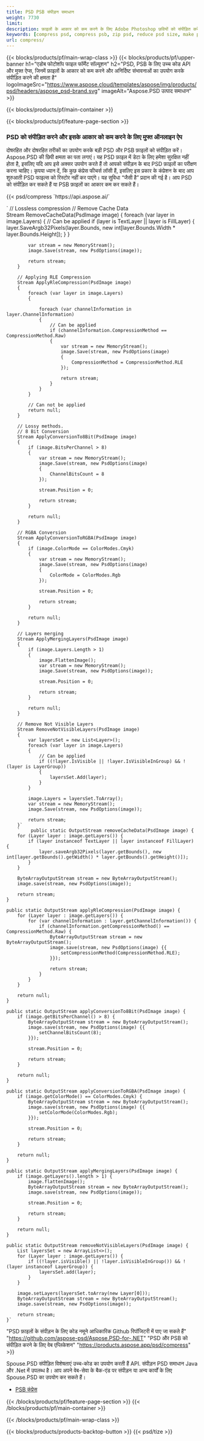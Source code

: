 ```yaml
---
title: PSD PSB संपीड़न समाधान
weight: 7730
limit: 
description: फ़ाइलों के आकार को कम करने के लिए Adobe Photoshop छवियों को संपीड़ित करें
keywords: [compress psd, compress psb, zip psd, reduce psd size, make psd smaller, remove unnecessary psd data, remove odd psd layers]
url: compress/
---
```

{{< blocks/products/pf/main-wrap-class >}}
{{< blocks/products/pf/upper-banner h1="एडोब फोटोशॉप फाइल फॉर्मेट सॉल्यूशन" h2="PSD, PSB के लिए उच्च कोड API और मुफ्त ऐप्स, जिनमें फ़ाइलों के आकार को कम करने और अनिर्दिष्ट संभावनाओं का उपयोग करके संपीड़ित करने की क्षमता है" logoImageSrc="https://www.aspose.cloud/templates/aspose/img/products/psd/headers/aspose_psd-brand.svg" imageAlt="Aspose.PSD उत्पाद समाधान" >}}

{{< blocks/products/pf/main-container >}}

{{< blocks/products/pf/feature-page-section >}}
<h3 class="headingpdleft">PSD को संपीड़ित करने और इसके आकार को कम करने के लिए मुफ्त ऑनलाइन ऐप</h3>
<p>दोषरहित और दोषरहित तरीकों का उपयोग करके बड़ी PSD और PSB फ़ाइलों को संपीड़ित करें। Aspose.PSD की छिपी क्षमता का पता लगाएं। यह PSD फ़ाइल में डेटा के लिए हमेशा सुरक्षित नहीं होता है, इसलिए यदि आप इसे अक्सर उपयोग करते हैं तो आपको संपीड़न के बाद PSD फ़ाइलों का परीक्षण करना चाहिए। कृपया ध्यान दें, कि कुछ कंप्रेस फीचर्स लॉसी हैं, इसलिए इस प्रकार के कंप्रेशन के बाद आप शुरुआती PSD फाइल्स को रिस्टोर नहीं कर पाएंगे। यह सुविधा “जैसी है” प्रदान की गई है। आप PSD को संपीड़ित कर सकते हैं या PSB फ़ाइलों का आकार कम कर सकते हैं।</p>
{{< psd/compress `https://api.aspose.ai/` 

`      // Lossless compression
        // Remove Cache Data			
        Stream RemoveCacheData(PsdImage image)
        {
            foreach (var layer in image.Layers)
            {
                // Can be applied
                if (layer is TextLayer || layer is FillLayer)
                {
                    layer.SaveArgb32Pixels(layer.Bounds, new int[layer.Bounds.Width * layer.Bounds.Height]);
                }
            }

            var stream = new MemoryStream();
            image.Save(stream, new PsdOptions(image));

            return stream;
        }

        // Applying RLE Compression
        Stream ApplyRleCompression(PsdImage image)
        {
            foreach (var layer in image.Layers)
            {

                foreach (var channelInformation in layer.ChannelInformation)
                {
                    // Can be applied
                    if (channelInformation.CompressionMethod == CompressionMethod.Raw)
                    {
                        var stream = new MemoryStream();
                        image.Save(stream, new PsdOptions(image)
                        {
                            CompressionMethod = CompressionMethod.RLE
                        });

                        return stream;
                    }
                }
            }

            // Can not be applied
            return null;
        }

        // Lossy methods.
        // 8 Bit Conversion
        Stream ApplyConversionTo8Bit(PsdImage image)
        {
            if (image.BitsPerChannel > 8)
            {
                var stream = new MemoryStream();
                image.Save(stream, new PsdOptions(image)
                {
                    ChannelBitsCount = 8
                });

                stream.Position = 0;

                return stream;
            }

            return null;
        }
       
        // RGBA Conversion
        Stream ApplyConversionToRGBA(PsdImage image)
        {
            if (image.ColorMode == ColorModes.Cmyk)
            {
                var stream = new MemoryStream();
                image.Save(stream, new PsdOptions(image)
                {
                    ColorMode = ColorModes.Rgb
                });

                stream.Position = 0;

                return stream;
            }

            return null;
        }

        // Layers merging
        Stream ApplyMergingLayers(PsdImage image)
        {
            if (image.Layers.Length > 1)
            {
                image.FlattenImage();
                var stream = new MemoryStream();
                image.Save(stream, new PsdOptions(image));

                stream.Position = 0;

                return stream;
            }

            return null;
        }

        // Remove Not Visible Layers
        Stream RemoveNotVisibleLayers(PsdImage image)
        {
            var layersSet = new List<Layer>();
            foreach (var layer in image.Layers)
            {
                // Can be applied
                if ((!layer.IsVisible || !layer.IsVisibleInGroup) && !(layer is LayerGroup))
                {
                    layersSet.Add(layer);
                }
            }

            image.Layers = layersSet.ToArray();
            var stream = new MemoryStream();
            image.Save(stream, new PsdOptions(image));

            return stream;
        }` 		
		`    public static OutputStream removeCacheData(PsdImage image) {
        for (Layer layer : image.getLayers()) {
            if (layer instanceof TextLayer || layer instanceof FillLayer) {
                layer.saveArgb32Pixels(layer.getBounds(), new int[layer.getBounds().getWidth() * layer.getBounds().getHeight()]);
            }
        }

        ByteArrayOutputStream stream = new ByteArrayOutputStream();
        image.save(stream, new PsdOptions(image));

        return stream;
    }

    public static OutputStream applyRleCompression(PsdImage image) {
        for (Layer layer : image.getLayers()) {
            for (var channelInformation : layer.getChannelInformation()) {
                if (channelInformation.getCompressionMethod() == CompressionMethod.Raw) {
                    ByteArrayOutputStream stream = new ByteArrayOutputStream();
                    image.save(stream, new PsdOptions(image) {{
                        setCompressionMethod(CompressionMethod.RLE);
                    }});

                    return stream;
                }
            }
        }

        return null;
    }

    public static OutputStream applyConversionTo8Bit(PsdImage image) {
        if (image.getBitsPerChannel() > 8) {
            ByteArrayOutputStream stream = new ByteArrayOutputStream();
            image.save(stream, new PsdOptions(image) {{
                setChannelBitsCount(8);
            }});

            stream.Position = 0;

            return stream;
        }

        return null;
    }

    public static OutputStream applyConversionToRGBA(PsdImage image) {
        if (image.getColorMode() == ColorModes.Cmyk) {
            ByteArrayOutputStream stream = new ByteArrayOutputStream();
            image.save(stream, new PsdOptions(image) {{
                setColorMode(ColorModes.Rgb);
            }});

            stream.Position = 0;

            return stream;
        }

        return null;
    }

    public static OutputStream applyMergingLayers(PsdImage image) {
        if (image.getLayers().length > 1) {
            image.flattenImage();
            ByteArrayOutputStream stream = new ByteArrayOutputStream();
            image.save(stream, new PsdOptions(image));

            stream.Position = 0;

            return stream;
        }

        return null;
    }

    public static OutputStream removeNotVisibleLayers(PsdImage image) {
        List layersSet = new ArrayList<>();
        for (Layer layer : image.getLayers()) {
            if ((!layer.isVisible() || !layer.isVisibleInGroup()) && !(layer instanceof LayerGroup)) {
                layersSet.add(layer);
            }
        }

        image.setLayers(layersSet.toArray(new Layer[0]));
        ByteArrayOutputStream stream = new ByteArrayOutputStream();
        image.save(stream, new PsdOptions(image));

        return stream;
    }` 
"PSD फ़ाइलों के संपीड़न के लिए कोड नमूने आधिकारिक Github रिपॉजिटरी में पाए जा सकते हैं"  "https://github.com/aspose-psd/Aspose.PSD-for-.NET" 
"PSD और PSB को संपीड़ित करने के लिए वेब एप्लिकेशन" "https://products.aspose.app/psd/compress" >}}
<p>Spouse.PSD संपीड़ित विशेषताएं उच्च-कोड का उपयोग करती हैं API. संपीड़न PSD समाधान Java और .Net में उपलब्ध है। आप अपने वेब-सेवा के बैक-एंड पर संपीड़न या अन्य कार्यों के लिए Spouse.PSD का उपयोग कर सकते हैं।</p>
<ul>
<li><a href="psb">PSB कंप्रेस</a></li>
</ul>
{{< /blocks/products/pf/feature-page-section >}}
{{< /blocks/products/pf/main-container >}}


{{< /blocks/products/pf/main-wrap-class >}}

{{< blocks/products/products-backtop-button >}}
{{< psd/tize >}}
